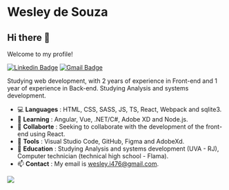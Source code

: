 # Wesley de Souza 

## Hi there 👋

Welcome to my profile!

[![Linkedin Badge](https://img.shields.io/badge/-LinkedIn-blue?style=flat-square&logo=Linkedin&logoColor=white&link=https://www.linkedin.com/in/wesley-de-souza-851271161/)](https://www.linkedin.com/in/wesley-de-souza-851271161/)
[![Gmail Badge](https://img.shields.io/badge/-Gmail-c14438?style=flat-square&logo=Gmail&logoColor=white&link=mailto:wesley.i476@gmail.com)](mailto:wesley.i476@gmail.com)

Studying web development, with 2 years of experience in Front-end and 1 year of experience in Back-end. Studying Analysis and systems development.

- :computer: **Languages** : HTML, CSS, SASS, JS, TS, React, Webpack and sqlite3.
- 🌱 **Learning** : Angular, Vue, .NET/C#, Adobe XD and Node.js.
- 👯 **Collaborte** : Seeking to collaborate with the development of the front-end using React.
- :hammer: **Tools** : Visual Studio Code, GitHub, Figma and AdobeXd.
- :book: **Education** : Studying Analysis and systems development (UVA - RJ), Computer technician (technical high school - Flama).
- 📫 **Contact** : My email is wesley.i476@gmail.com.

<!--
**WeslynSouza/WeslynSouza** is a ✨ _special_ ✨ repository because its `README.md` (this file) appears on your GitHub profile.

Here are some ideas to get you started:

- 🔭 I’m currently working on ...
- 🌱 I’m currently learning ...
- 👯 I’m looking to collaborate on ...
- 🤔 I’m looking for help with ...
- 💬 Ask me about ...
- 📫 How to reach me: ...
- 😄 Pronouns: ...
- ⚡ Fun fact: ...
-->

<img src="https://github-readme-stats.vercel.app/api?username=weslynsouza&&show_icons=true&title_color=ffffff&icon_color=bb2acf&text_color=daf7dc&bg_color=151515"/>


